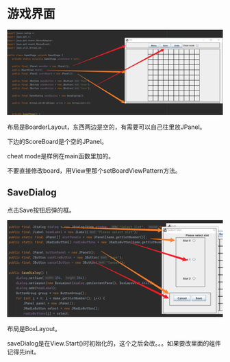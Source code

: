 # 游戏界面

![](images/game.png)

布局是BoarderLayout，东西两边是空的，有需要可以自己往里放JPanel。

下边的ScoreBoard是个空的JPanel。

cheat mode是样例在main函数里加的。

不要直接修改board，用View里那个setBoardViewPattern方法。

## SaveDialog

点击Save按钮后弹的框。

![](images/SaveDialog.png)

布局是BoxLayout。

saveDialog是在View.Start()时初始化的，这个之后会改。。。如果要改里面的组件记得先init。
